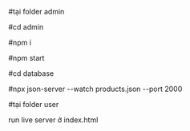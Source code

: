 #tại folder admin

#cd admin

#npm i

#npm start

#cd database

#npx json-server --watch products.json --port 2000


#tại folder user

run live server ở index.html
